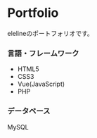 # Portfolio

elelineのポートフォリオです。

### 言語・フレームワーク
* HTML5
* CSS3
* Vue(JavaScript)
* PHP

### データベース
MySQL
